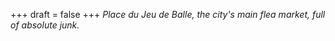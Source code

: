 
+++
draft = false
+++
_Place du Jeu de Balle, the city's main flea market, full of absolute junk._
